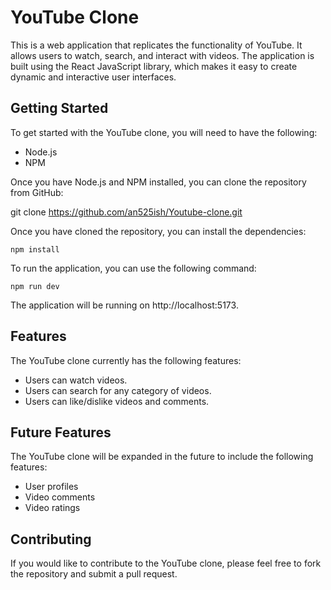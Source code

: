 # YouTube Clone

This is a web application that replicates the functionality of YouTube. It allows users to watch, search, and interact with videos. The application is built using the React JavaScript library, which makes it easy to create dynamic and interactive user interfaces.

## Getting Started

To get started with the YouTube clone, you will need to have the following:

* Node.js
* NPM

Once you have Node.js and NPM installed, you can clone the repository from GitHub:


git clone https://github.com/an525ish/Youtube-clone.git

Once you have cloned the repository, you can install the dependencies:

```
npm install
```

To run the application, you can use the following command:

```
npm run dev
```

The application will be running on http://localhost:5173.

## Features

The YouTube clone currently has the following features:

* Users can watch videos.
* Users can search for any category of videos.
* Users can like/dislike videos and comments.

## Future Features

The YouTube clone will be expanded in the future to include the following features:

* User profiles
* Video comments
* Video ratings

## Contributing

If you would like to contribute to the YouTube clone, please feel free to fork the repository and submit a pull request.
